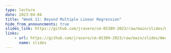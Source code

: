 ```yaml
---
type: lecture
date: 2023-04-04
title: "Week 11: Beyond Multiple Linear Regression"
hide_from_announcments: true
slides_link: https://github.com/jrasero/cm-85309-2023/raw/main/slides/Week-11.pdf
links: 
    - url: https://github.com/jrasero/cm-85309-2023/raw/main/slides/Week-11.pdf
      name: slides
---
```



